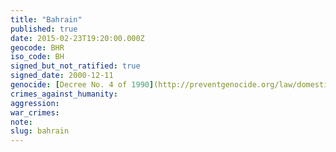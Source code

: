 ```yaml
---
title: "Bahrain"
published: true
date: 2015-02-23T19:20:00.000Z
geocode: BHR
iso_code: BH
signed_but_not_ratified: true
signed_date: 2000-12-11
genocide: [Decree No. 4 of 1990](http://preventgenocide.org/law/domestic/)
crimes_against_humanity:
aggression:
war_crimes:
note:
slug: bahrain
---
```

